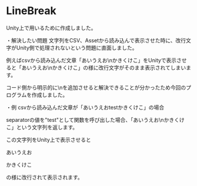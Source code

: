 # LineBreak

Unity上で用いるために作成しました。

・解決したい問題
文字列をCSV、Assetから読み込んで表示させた時に、改行文字がUnity側で処理されないという問題に直面しました。

例えばcsvから読み込んだ文章「あいうえお\nかきくけこ」をUnityで表示させると「あいうえお\nかきくけこ」の様に改行文字がそのまま表示されてしまいます。

コード側から明示的に\nを追加させると解決できることが分かったため今回のプログラムを作成しました。



・例
csvから読み込んだ文章が「あいうえおtestかきくけこ」の場合

separatorの値を"test"として関数を呼び出した場合、「あいうえお\nかきくけこ」という文字列を返します。

この文字列をUnity上で表示させると



あいうえお

かきくけこ


の様に改行されて表示されます。
